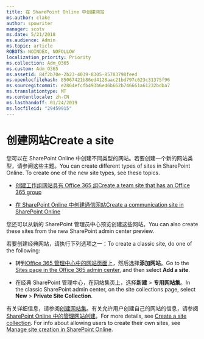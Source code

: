 ```yaml
---
title: 在 SharePoint Online 中创建网站
ms.author: clake
author: spowriter
manager: scotv
ms.date: 5/21/2018
ms.audience: Admin
ms.topic: article
ROBOTS: NOINDEX, NOFOLLOW
localization_priority: Priority
ms.collection: Adm_O365
ms.custom: Adm_O365
ms.assetid: 84f2b70e-2b23-4039-8305-85783798feed
ms.openlocfilehash: 85067421b86ed4128aac21bd797c623c31375f96
ms.sourcegitcommit: e2864efcfb493b6e46b662b746661a61232bdba7
ms.translationtype: MT
ms.contentlocale: zh-CN
ms.lasthandoff: 01/24/2019
ms.locfileid: "29459915"
---
```

# <a name="create-a-site"></a><span data-ttu-id="700b6-102">创建网站</span><span class="sxs-lookup"><span data-stu-id="700b6-102">Create a site</span></span>

<span data-ttu-id="700b6-p101">您可以在 SharePoint Online 中创建不同类型的网站。若要创建一个新的网站类型，请参阅这些主题。</span><span class="sxs-lookup"><span data-stu-id="700b6-p101">You can create different types of sites in SharePoint Online. To create one of the new site types, see these topics.</span></span>
  
- [<span data-ttu-id="700b6-105">创建工作组网站具有 Office 365 组</span><span class="sxs-lookup"><span data-stu-id="700b6-105">Create a team site that has an Office 365 group</span></span>](https://go.microsoft.com/fwlink/?linkid=866292)
    
- [<span data-ttu-id="700b6-106">在 SharePoint Online 中创建通信网站</span><span class="sxs-lookup"><span data-stu-id="700b6-106">Create a communication site in SharePoint Online</span></span>](https://go.microsoft.com/fwlink/?linkid=866294)
    
<span data-ttu-id="700b6-107">您还可以从新的 SharePoint 管理员中心预览创建这些网站。</span><span class="sxs-lookup"><span data-stu-id="700b6-107">You can also create these sites from the new SharePoint admin center preview.</span></span>
  
<span data-ttu-id="700b6-108">若要创建经典网站，请执行下列选项之一：</span><span class="sxs-lookup"><span data-stu-id="700b6-108">To create a classic site, do one of the following:</span></span>
  
- <span data-ttu-id="700b6-109">转到[Office 365 管理中心中的网站页面](https://portal.office.com/adminportal/home#/SitesList)上，然后选择**添加网站**。</span><span class="sxs-lookup"><span data-stu-id="700b6-109">Go to the [Sites page in the Office 365 admin center](https://portal.office.com/adminportal/home#/SitesList), and then select **Add a site**.</span></span>
    
- <span data-ttu-id="700b6-110">在经典 SharePoint 管理中心，在网站集页上，选择**新建** \> **专用网站集**。</span><span class="sxs-lookup"><span data-stu-id="700b6-110">In the classic SharePoint admin center, on the site collections page, select **New** \> **Private Site Collection**.</span></span>
    
<span data-ttu-id="700b6-p102">有关详细信息，请参阅[创建网站集](https://go.microsoft.com/fwlink/?linkid=866295)。有关允许用户创建自己的网站的信息，请参阅[SharePoint Online 中的管理网站创建](https://go.microsoft.com/fwlink/?linkid=866296)。</span><span class="sxs-lookup"><span data-stu-id="700b6-p102">For more details, see [Create a site collection](https://go.microsoft.com/fwlink/?linkid=866295). For info about allowing users to create their own sites, see [Manage site creation in SharePoint Online](https://go.microsoft.com/fwlink/?linkid=866296).</span></span>
  

